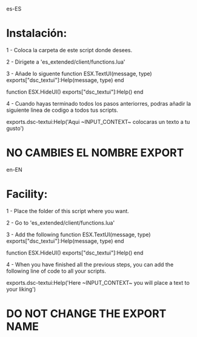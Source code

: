es-ES

# Instalación:

1 - Coloca la carpeta de este script donde desees.

2 - Dirigete a 'es_extended/client/functions.lua'

3 - Añade lo siguente
  function ESX.TextUI(message, type)
    exports["dsc_textui"]:Help(message, type)
end

function ESX.HideUI()
    exports["dsc_textui"]:Help()
end 

4 -  Cuando hayas terminado todos los pasos anteriorres, podras añadir la siguiente linea de codigo a todos tus scripts.

  exports.dsc-textui:Help('Aqui ~INPUT_CONTEXT~ colocaras un texto a tu gusto') 

# NO CAMBIES EL NOMBRE EXPORT

en-EN

# Facility:

1 - Place the folder of this script where you want.

2 - Go to 'es_extended/client/functions.lua'

3 - Add the following
   function ESX.TextUI(message, type)
     exports["dsc_textui"]:Help(message, type)
end

function ESX.HideUI()
     exports["dsc_textui"]:Help()
end

4 - When you have finished all the previous steps, you can add the following line of code to all your scripts.

   exports.dsc-textui:Help('Here ~INPUT_CONTEXT~ you will place a text to your liking')

# DO NOT CHANGE THE EXPORT NAME
